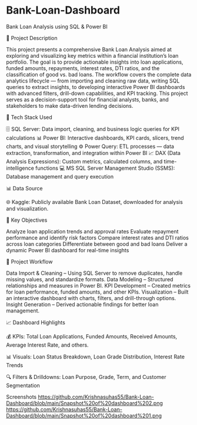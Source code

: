# Bank-Loan-Dashboard
Bank Loan Analysis using SQL & Power BI

📘 Project Description

This project presents a comprehensive Bank Loan Analysis aimed at exploring and visualizing key metrics within a financial institution’s loan portfolio. The goal is to provide actionable insights into loan applications, funded amounts, repayments, interest rates, DTI ratios, and the classification of good vs. bad loans.
The workflow covers the complete data analytics lifecycle — from importing and cleaning raw data, writing SQL queries to extract insights, to developing interactive Power BI dashboards with advanced filters, drill-down capabilities, and KPI tracking.
This project serves as a decision-support tool for financial analysts, banks, and stakeholders to make data-driven lending decisions.


🧰 Tech Stack Used

🗄️ SQL Server: Data import, cleaning, and business logic queries for KPI calculations
📊 Power BI: Interactive dashboards, KPI cards, slicers, trend charts, and visual storytelling
⚙️ Power Query: ETL processes — data extraction, transformation, and integration within Power BI
📈 DAX (Data Analysis Expressions): Custom metrics, calculated columns, and time-intelligence functions
💻 MS SQL Server Management Studio (SSMS): Database management and query execution


📊 Data Source

🌐 Kaggle: Publicly available Bank Loan Dataset, downloaded for analysis and visualization.


🎯 Key Objectives

Analyze loan application trends and approval rates
Evaluate repayment performance and identify risk factors
Compare interest rates and DTI ratios across loan categories
Differentiate between good and bad loans
Deliver a dynamic Power BI dashboard for real-time insights


🧩 Project Workflow

Data Import & Cleaning – Using SQL Server to remove duplicates, handle missing values, and standardize formats.
Data Modeling – Structured relationships and measures in Power BI.
KPI Development – Created metrics for loan performance, funded amounts, and other KPIs.
Visualization – Built an interactive dashboard with charts, filters, and drill-through options.
Insight Generation – Derived actionable findings for better loan management.


📈 Dashboard Highlights

💰 KPIs: Total Loan Applications, Funded Amounts, Received Amounts, Average Interest Rate, and others.

📊 Visuals: Loan Status Breakdown, Loan Grade Distribution, Interest Rate Trends

🔍 Filters & Drilldowns: Loan Purpose, Grade, Term, and Customer Segmentation

Screenshots
https://github.com/Krishnasuhas55/Bank-Loan-Dashboard/blob/main/Snapshot%20of%20dashboard%202.png
https://github.com/Krishnasuhas55/Bank-Loan-Dashboard/blob/main/Snapshot%20of%20dashboard%201.png

